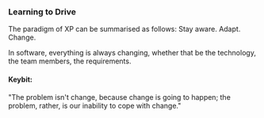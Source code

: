 ### Learning to Drive

The paradigm of XP can be summarised as follows: Stay aware. Adapt. Change.

In software, everything is always changing, whether that be the technology, the team members, the requirements.

#### Keybit:

"The problem isn't change, because change is going to happen; the problem, rather, is our inability to cope with change."


